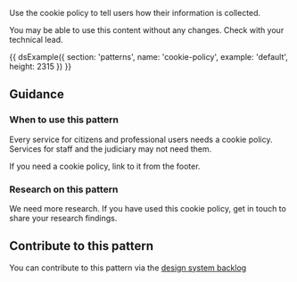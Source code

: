 Use the cookie policy to tell users how their information is collected.

You may be able to use this content without any changes. Check with your technical lead.

{{ dsExample({
  section: 'patterns',
  name: 'cookie-policy',
  example: 'default',
  height: 2315
}) }}

## Guidance

### When to use this pattern

Every service for citizens and professional users needs a cookie policy. Services for staff and the judiciary may not need them.

If you need a cookie policy, link to it from the footer.

### Research on this pattern

We need more research. If you have used this cookie policy, get in touch to share your research findings.

## Contribute to this pattern

You can contribute to this pattern via the [design system backlog](https://github.com/ministryofjustice/mojdt-design-system-backlog/)
